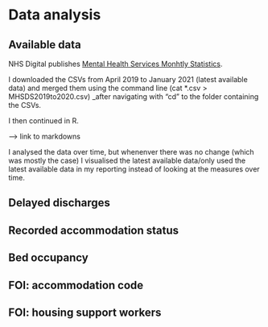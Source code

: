 # Data analysis

## Available data 
NHS Digital publishes [Mental Health Services Monhtly Statistics](https://digital.nhs.uk/data-and-information/publications/statistical/mental-health-services-monthly-statistics). 

I downloaded the CSVs from April 2019 to January 2021 (latest available data) and merged them using the command line (cat *.csv > MHSDS2019to2020.csv) _after navigating with “cd” to the folder containing the CSVs. 

I then continued in R. 

--> link to markdowns 

I analysed the data over time, but whenenver there was no change (which was mostly the case) I visualised the latest available data/only used the latest available data in my reporting instead of looking at the measures over time. 

## Delayed discharges

## Recorded accommodation status

## Bed occupancy 

## FOI: accommodation code  

## FOI: housing support workers 
